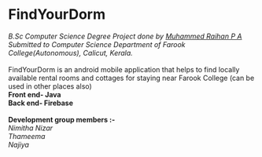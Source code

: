 # FindYourDorm
*B.Sc Computer Science Degree Project done by [Muhammed Raihan P A](https://github.com/pu-raihan/)*
*Submitted to Computer Science Department of Farook College(Autonomous), Calicut, Kerala.*<br><br>
FindYourDorm is an android mobile application that helps to find locally available rental rooms and cottages for staying near Farook College (can be used in other places also)<br>
**Front end- Java**<br>
**Back end- Firebase**<br><br>
**Development group members :-**<br>
*Nimitha Nizar*<br>
*Thameema*<br>
*Najiya*<br>

